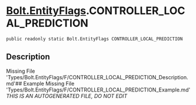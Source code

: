 # [Bolt.EntityFlags](Types/Bolt.EntityFlags.md).CONTROLLER_LOCAL_PREDICTION
`public readonly static Bolt.EntityFlags CONTROLLER_LOCAL_PREDICTION`
## Description
Missing File 'Types/Bolt.EntityFlags/F/CONTROLLER_LOCAL_PREDICTION_Description.md'## Example
Missing File 'Types/Bolt.EntityFlags/F/CONTROLLER_LOCAL_PREDICTION_Example.md'
*THIS IS AN AUTOGENERATED FILE, DO NOT EDIT*
